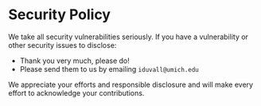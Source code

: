 # Security Policy

We take all security vulnerabilities seriously.
If you have a vulnerability or other security issues to disclose:

- Thank you very much, please do!
- Please send them to us by emailing `iduvall@umich.edu`

We appreciate your efforts and responsible disclosure and will make every effort to acknowledge your contributions.
